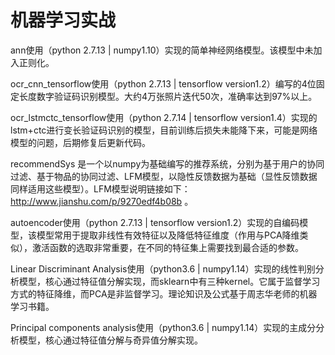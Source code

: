 # 机器学习实战

ann使用（python 2.7.13 | numpy1.10）实现的简单神经网络模型。该模型中未加入正则化。

ocr_cnn_tensorflow使用（python 2.7.13 | tensorflow version1.2）编写的4位固定长度数字验证码识别模型。大约4万张照片迭代50次，准确率达到97%以上。

ocr_lstmctc_tensorflow使用（python 2.7.14 | tensorflow version1.4）实现的lstm+ctc进行变长验证码识别的模型，目前训练后损失未能降下来，可能是网络模型的问题，后期修复后更新代码。

recommendSys 是一个以numpy为基础编写的推荐系统，分别为基于用户的协同过滤、基于物品的协同过滤、LFM模型，以隐性反馈数据为基础（显性反馈数据同样适用这些模型）。LFM模型说明链接如下：http://www.jianshu.com/p/9270edf4b08b 。

autoencoder使用（python 2.7.13 | tensorflow version1.2）实现的自编码模型，该模型常用于提取非线性有效特征以及降低特征维度（作用与PCA降维类似），激活函数的选取非常重要，在不同的特征集上需要找到最合适的参数。

Linear Discriminant Analysis使用（python3.6 | numpy1.14）实现的线性判别分析模型，核心通过特征值分解实现，而sklearn中有三种kernel。它属于监督学习方式的特征降维，而PCA是非监督学习。理论知识及公式基于周志华老师的机器学习书籍。

Principal components analysis使用（python3.6 | numpy1.14）实现的主成分分析模型，核心通过特征值分解与奇异值分解实现。